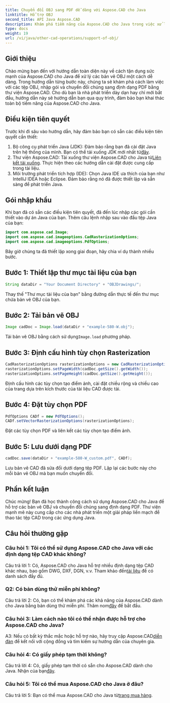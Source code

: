 ```yaml
---
title: Chuyển đổi OBJ sang PDF dễ dàng với Aspose.CAD cho Java
linktitle: Hỗ trợ OBJ
second_title: API Java Aspose.CAD
description: Khám phá tiềm năng của Aspose.CAD cho Java trong việc xử lý các bản vẽ OBJ một cách liền mạch. Chuyển đổi dễ dàng sang PDF với hướng dẫn từng bước của chúng tôi.
type: docs
weight: 19
url: /vi/java/other-cad-operations/support-of-obj/
---
```

## Giới thiệu

Chào mừng bạn đến với hướng dẫn toàn diện này về cách tận dụng sức mạnh của Aspose.CAD cho Java để xử lý các bản vẽ OBJ một cách dễ dàng. Trong hướng dẫn từng bước này, chúng ta sẽ khám phá cách làm việc với các tệp OBJ, nhập gói và chuyển đổi chúng sang định dạng PDF bằng thư viện Aspose.CAD. Cho dù bạn là nhà phát triển dày dạn hay chỉ mới bắt đầu, hướng dẫn này sẽ hướng dẫn bạn qua quy trình, đảm bảo bạn khai thác toàn bộ tiềm năng của Aspose.CAD cho Java.

## Điều kiện tiên quyết

Trước khi đi sâu vào hướng dẫn, hãy đảm bảo bạn có sẵn các điều kiện tiên quyết cần thiết:
1. Bộ công cụ phát triển Java (JDK): Đảm bảo rằng bạn đã cài đặt Java trên hệ thống của mình. Bạn có thể tải xuống JDK mới nhất từ[đây](https://www.oracle.com/java/technologies/javase-downloads.html).
2.  Thư viện Aspose.CAD: Tải xuống thư viện Aspose.CAD cho Java từ[Liên kết tải xuống](https://releases.aspose.com/cad/java/). Thực hiện theo các hướng dẫn cài đặt được cung cấp trong tài liệu.
3. Môi trường phát triển tích hợp (IDE): Chọn Java IDE ưa thích của bạn như IntelliJ IDEA hoặc Eclipse. Đảm bảo rằng nó đã được thiết lập và sẵn sàng để phát triển Java.

## Gói nhập khẩu

Khi bạn đã có sẵn các điều kiện tiên quyết, đã đến lúc nhập các gói cần thiết vào dự án Java của bạn. Thêm câu lệnh nhập sau vào đầu tệp Java của bạn:

```java
import com.aspose.cad.Image;
import com.aspose.cad.imageoptions.CadRasterizationOptions;
import com.aspose.cad.imageoptions.PdfOptions;
```

Bây giờ chúng ta đã thiết lập xong giai đoạn, hãy chia ví dụ thành nhiều bước.

## Bước 1: Thiết lập thư mục tài liệu của bạn

```java
String dataDir = "Your Document Directory" + "OBJDrawings/";
```

Thay thế "Thư mục tài liệu của bạn" bằng đường dẫn thực tế đến thư mục chứa bản vẽ OBJ của bạn.

## Bước 2: Tải bản vẽ OBJ

```java
Image cadDoc = Image.load(dataDir + "example-580-W.obj");
```

 Tải bản vẽ OBJ bằng cách sử dụng`Image.load` phương pháp.

## Bước 3: Định cấu hình tùy chọn Rasterization

```java
CadRasterizationOptions rasterizationOptions = new CadRasterizationOptions();
rasterizationOptions.setPageWidth(cadDoc.getSize().getWidth());
rasterizationOptions.setPageHeight(cadDoc.getSize().getHeight());
```

Định cấu hình các tùy chọn tạo điểm ảnh, cài đặt chiều rộng và chiều cao của trang dựa trên kích thước của tài liệu CAD được tải.

## Bước 4: Đặt tùy chọn PDF

```java
PdfOptions CADf = new PdfOptions();
CADf.setVectorRasterizationOptions(rasterizationOptions);
```

Đặt các tùy chọn PDF và liên kết các tùy chọn tạo điểm ảnh.

## Bước 5: Lưu dưới dạng PDF

```java
cadDoc.save(dataDir + "example-580-W_custom.pdf", CADf);
```

Lưu bản vẽ CAD đã sửa đổi dưới dạng tệp PDF.
Lặp lại các bước này cho mỗi bản vẽ OBJ mà bạn muốn chuyển đổi.

## Phần kết luận

Chúc mừng! Bạn đã học thành công cách sử dụng Aspose.CAD cho Java để hỗ trợ các bản vẽ OBJ và chuyển đổi chúng sang định dạng PDF. Thư viện mạnh mẽ này cung cấp cho các nhà phát triển một giải pháp liền mạch để thao tác tệp CAD trong các ứng dụng Java.

## Câu hỏi thường gặp

### Câu hỏi 1: Tôi có thể sử dụng Aspose.CAD cho Java với các định dạng tệp CAD khác không?

 Câu trả lời 1: Có, Aspose.CAD cho Java hỗ trợ nhiều định dạng tệp CAD khác nhau, bao gồm DWG, DXF, DGN, v.v. Tham khảo đến[tài liệu](https://reference.aspose.com/cad/java/) để có danh sách đầy đủ.

### Q2: Có bản dùng thử miễn phí không?

Câu trả lời 2: Có, bạn có thể khám phá các khả năng của Aspose.CAD dành cho Java bằng bản dùng thử miễn phí. Thăm nom[đây](https://releases.aspose.com/) để bắt đầu.

### Câu hỏi 3: Làm cách nào tôi có thể nhận được hỗ trợ cho Aspose.CAD cho Java?

 A3: Nếu có bất kỳ thắc mắc hoặc hỗ trợ nào, hãy truy cập Aspose.CAD[diễn đàn](https://forum.aspose.com/c/cad/19) để kết nối với cộng đồng và tìm kiếm sự hướng dẫn của chuyên gia.

### Câu hỏi 4: Có giấy phép tạm thời không?

 Câu trả lời 4: Có, giấy phép tạm thời có sẵn cho Aspose.CAD dành cho Java. Nhận của bạn[đây](https://purchase.aspose.com/temporary-license/).

### Câu hỏi 5: Tôi có thể mua Aspose.CAD cho Java ở đâu?

Câu trả lời 5: Bạn có thể mua Aspose.CAD cho Java từ[trang mua hàng](https://purchase.aspose.com/buy).